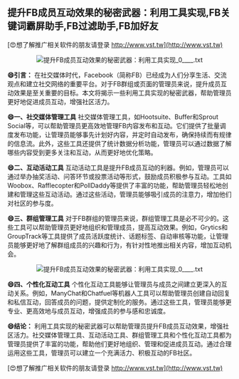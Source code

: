 ## **提升FB成员互动效果的秘密武器：利用工具实现,FB关键词霸屏助手,FB过滤助手,FB加好友**

[😍想了解推广相关软件的朋友请登录 http://www.vst.tw](http://www.vst.tw)

 <center><img src="https://vst.tw/MP4/tuiguang/png/3.png" alt="提升FB成员互动效果的秘密武器：利用工具实现_0____.txt"></center>

**😄引言：**
在社交媒体时代，Facebook（简称FB）已经成为人们分享生活、交流观点和建立社交网络的重要平台。对于FB群组或页面的管理员来说，提升成员互动效果是至关重要的目标。本文将揭示一些利用工具实现的秘密武器，帮助管理员更好地促进成员互动，增强社区活力。

**😄一、社交媒体管理工具**
社交媒体管理工具，如Hootsuite、Buffer和Sprout Social等，可以帮助管理员更高效地管理FB内容发布和互动。它们提供了批量调度发布功能，让管理员能够事先计划好内容，并定时自动发布，确保持续而有规律的信息流。此外，这些工具还提供了统计数据分析功能，管理员可以通过数据了解哪些内容受到更多关注和互动，从而更好地优化策略。

**😄二、互动活动工具**
互动活动工具是提升FB成员互动的利器。例如，管理员可以通过举办抽奖活动、问答环节或投票活动等形式，鼓励成员积极参与互动。工具如Woobox、Rafflecopter和PollDaddy等提供了丰富的功能，帮助管理员轻松地创建和管理这些互动活动。通过这些活动，管理员能够吸引成员的注意力，增加他们对社区的参与度。

**😄三、群组管理工具**
对于FB群组的管理员来说，群组管理工具是必不可少的。这些工具可以帮助管理员更好地组织和管理成员，提高互动效果。例如，Grytics和GroupTrack等工具提供了成员活跃度统计、话题标签、自动审核等功能，让管理员能够更好地了解群组成员的兴趣和行为，有针对性地推出相关内容，增加互动机会。

 <center><img src="https://vst.tw/MP4/tuiguang/png/8.png" alt="提升FB成员互动效果的秘密武器：利用工具实现_0____.txt"></center>

**😄四、个性化互动工具**
个性化互动工具能够让管理员与成员之间建立更深入的互动关系。例如，ManyChat和Chatfuel等机器人工具可以帮助管理员创建自动回复和私信互动，回答成员的问题，提供定制化的服务。通过这些工具，管理员能够更专业、更高效地与成员互动，增强成员的参与感和忠诚度。

**😄结论：**
利用工具实现的秘密武器可以帮助管理员提升FB成员互动效果，增强社区活力。社交媒体管理工具、互动活动工具、群组管理工具和个性化互动工具都为管理员提供了丰富的功能，帮助他们更好地组织、管理和促进成员互动。通过合理运用这些工具，管理员可以建立一个充满活力、积极互动的FB社区。

[😍想了解推广相关软件的朋友请登录 http://www.vst.tw](http://www.vst.tw)



